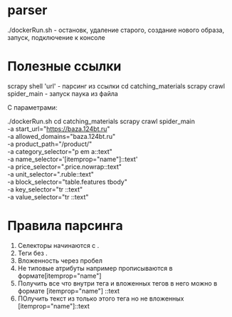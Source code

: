 # parser

./dockerRun.sh - остановк, удаление старого, создание нового образа, запуск, подключение к консоле

# Полезные ссылки
scrapy shell 'url' - парсинг из ссылки
cd catching_materials
scrapy crawl spider_main - запуск паука из файла


С параметрами:

./dockerRun.sh 
cd catching_materials
scrapy crawl spider_main \
    -a start_url="https://baza.124bt.ru" \
    -a allowed_domains="baza.124bt.ru" \
    -a product_path="/product/" \
    -a category_selector="p em a::text" \
    -a name_selector='[itemprop="name"]::text' \
    -a price_selector=".price.nowrap::text" \
    -a unit_selector=".ruble::text" \
    -a block_selector="table.features tbody" \
    -a key_selector="tr ::text" \
    -a value_selector="tr ::text" 


# Правила парсинга

1. Селекторы начинаются с .
2. Теги без .
3. Вложенность через пробел
4. Не типовые атрибуты например прописываются в формате[itemprop="name"]
5. Получить все что внутри тега и вложенных тегов в него можно в формате [itemprop="name"] ::text
6. ПОлучить текст из только этого тега но не вложенных [itemprop="name"]::text